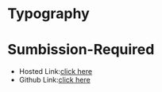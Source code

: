 # Typography

# Sumbission-Required
- Hosted Link:[click here](https://namishagurunani.github.io/Typography/)
- Github Link:[click here]()
